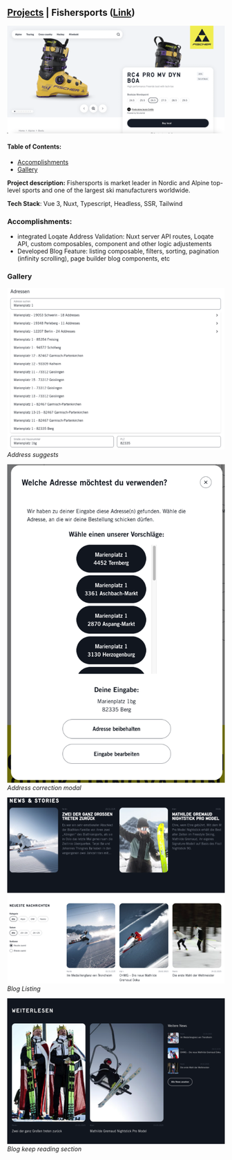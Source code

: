 ## [Projects](/portfolio/) | Fishersports ([Link](https://www.fischersports.com/de_de))

<img src="/images/fishersports/home.png"/>

#### Table of Contents:
- [Accomplishments](#accomplishments)
- [Gallery](#gallery)

**Project description:** Fishersports is market leader in Nordic and Alpine top-level sports and one of the largest ski manufacturers worldwide.

**Tech Stack**: Vue 3, Nuxt, Typescript, Headless, SSR, Tailwind

### Accomplishments:
- integrated Loqate Address Validation: Nuxt server API routes, Loqate API, custom composables, component and other logic adjustements
- Developed Blog Feature: listing composable, filters, sorting, pagination (infinity scrolling), page builder blog components, etc

### Gallery

![Address modal](/images/fishersports/address-suggest.png)
*Address suggests*

![Address modal](/images/fishersports/address-modal.png)
*Address correction modal*

![Blog1](/images/fishersports/blog1.png)
*Blog Listing*

![Blog2](/images/fishersports/blog2.png)
*Blog keep reading section*

